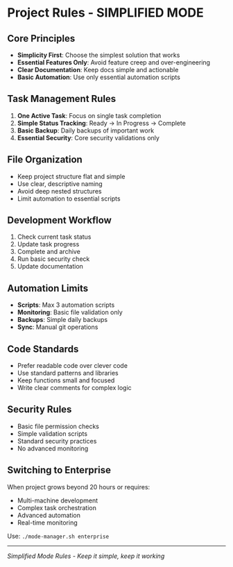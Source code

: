 # Project Rules - SIMPLIFIED MODE

## Core Principles
- **Simplicity First**: Choose the simplest solution that works
- **Essential Features Only**: Avoid feature creep and over-engineering
- **Clear Documentation**: Keep docs simple and actionable
- **Basic Automation**: Use only essential automation scripts

## Task Management Rules
1. **One Active Task**: Focus on single task completion
2. **Simple Status Tracking**: Ready → In Progress → Complete
3. **Basic Backup**: Daily backups of important work
4. **Essential Security**: Core security validations only

## File Organization
- Keep project structure flat and simple
- Use clear, descriptive naming
- Avoid deep nested structures
- Limit automation to essential scripts

## Development Workflow
1. Check current task status
2. Update task progress
3. Complete and archive
4. Run basic security check
5. Update documentation

## Automation Limits
- **Scripts**: Max 3 automation scripts
- **Monitoring**: Basic file validation only
- **Backups**: Simple daily backups
- **Sync**: Manual git operations

## Code Standards
- Prefer readable code over clever code
- Use standard patterns and libraries
- Keep functions small and focused
- Write clear comments for complex logic

## Security Rules
- Basic file permission checks
- Simple validation scripts
- Standard security practices
- No advanced monitoring

## Switching to Enterprise
When project grows beyond 20 hours or requires:
- Multi-machine development
- Complex task orchestration
- Advanced automation
- Real-time monitoring

Use: `./mode-manager.sh enterprise`

---
*Simplified Mode Rules - Keep it simple, keep it working*
